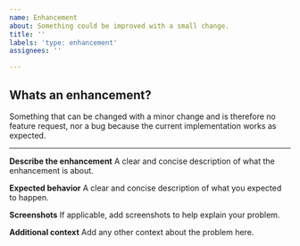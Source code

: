 ```yaml
---
name: Enhancement
about: Something could be improved with a small change.
title: ''
labels: 'type: enhancement'
assignees: ''

---
```


## Whats an enhancement?
Something that can be changed with a minor change and is therefore no feature request, nor
a bug because the current implementation works as expected.

---

**Describe the enhancement**
A clear and concise description of what the enhancement is about.

**Expected behavior**
A clear and concise description of what you expected to happen.

**Screenshots**
If applicable, add screenshots to help explain your problem.

**Additional context**
Add any other context about the problem here.
